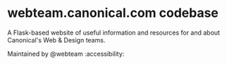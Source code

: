 # webteam.canonical.com codebase

A Flask-based website of useful information and resources for and about Canonical's Web & Design teams.

Maintained by @webteam :accessibility:
